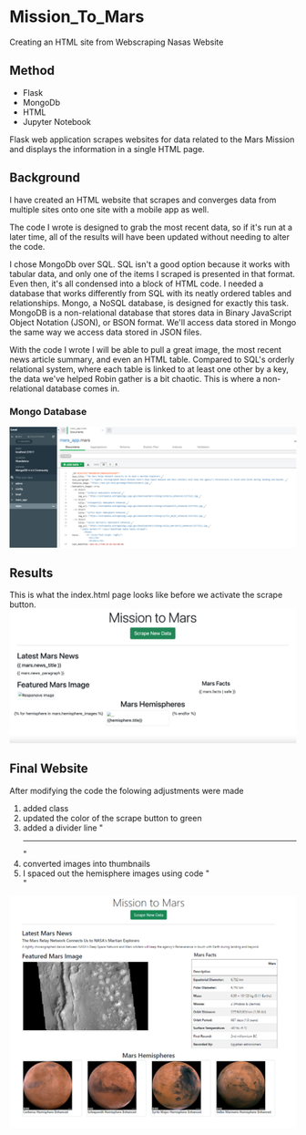 # Mission_To_Mars
Creating an HTML site from Webscraping Nasas Website

## Method
* Flask
* MongoDb
* HTML
* Jupyter Notebook


Flask web application scrapes websites for data related to the Mars Mission and displays the information in a single HTML page.

## Background

I have created an HTML website that scrapes and converges data from multiple sites onto one site with a mobile app as well. 

The code I wrote is designed to grab the most recent data, so if it's run at a later time, all of the results will have been updated without needing to alter the code.

I chose MongoDb over SQL. SQL isn't a good option because it works with tabular data, and only one of the items I scraped is presented in that format. Even then, it's all condensed into a block of HTML code.
I needed a database that works differently from SQL with its neatly ordered tables and relationships. Mongo, a NoSQL database, is designed for exactly this task. MongoDB is a non-relational database that stores data in Binary JavaScript Object Notation (JSON), or BSON format. We'll access data stored in Mongo the same way we access data stored in JSON files.



With the code I wrote I will be able to pull a great image, the most recent news article summary, and even an HTML table. Compared to SQL's orderly relational system, where each table is linked to at least one other by a key, the data we've helped Robin gather is a bit chaotic. This is where a non-relational database comes in.

### Mongo Database
![mongo](https://github.com/Solrys/Mission_To_Mars/blob/main/images/MongoDB.PNG.png)

## Results
This is what the index.html page looks like before we activate the scrape button. 
![scrape](https://github.com/Solrys/Mission_To_Mars/blob/main/images/Screen%20Shot%202021-03-07%20at%209.34.56%20AM.png)

## Final Website
After modifying the code the folowing adjustments were made
1) added class
2) updated the color of the scrape button to green
3) added a divider line "<hr class="my-4">"
4) converted images into thumbnails
5) I spaced out the hemisphere images using code  "<div class="col-xs-6 col-sm-3">"

![finalweb](https://github.com/Solrys/Mission_To_Mars/blob/main/images/Website-1.PNG)

